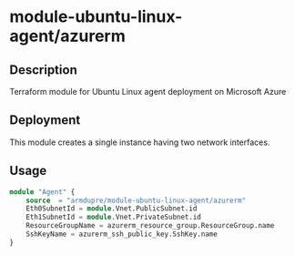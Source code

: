 # module-ubuntu-linux-agent/azurerm

## Description
Terraform module for Ubuntu Linux agent deployment on Microsoft Azure

## Deployment
This module creates a single instance having two network interfaces.

## Usage
```tf
module "Agent" {
	source  = "armdupre/module-ubuntu-linux-agent/azurerm"
	Eth0SubnetId = module.Vnet.PublicSubnet.id
	Eth1SubnetId = module.Vnet.PrivateSubnet.id
	ResourceGroupName = azurerm_resource_group.ResourceGroup.name
	SshKeyName = azurerm_ssh_public_key.SshKey.name
}
```